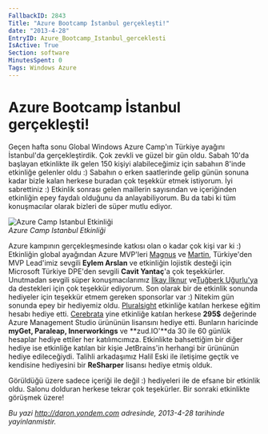 ```yaml
---
FallbackID: 2843
Title: "Azure Bootcamp İstanbul gerçekleşti!"
date: "2013-4-28"
EntryID: Azure_Bootcamp_Istanbul_gerceklesti
IsActive: True
Section: software
MinutesSpent: 0
Tags: Windows Azure
---
```

# Azure Bootcamp İstanbul gerçekleşti!
Geçen hafta sonu Global Windows Azure Camp'ın Türkiye ayağını
İstanbul'da gerçekleştirdik. Çok zevkli ve güzel bir gün oldu. Sabah
10'da başlayan etkinlikte ilk gelen 150 kişiyi alabileceğimiz için
sabahıın 8'inde etkinliğe gelenler oldu :) Sabahın o erken saatlerinde
gelip günün sonuna kadar bizle kalan herkese buradan çok teşekkür etmek
istiyorum. İyi sabrettiniz :) Etkinlik sonrası gelen maillerin
sayısından ve içeriğinden etkinliğin epey faydalı olduğunu da
anlayabiliyorum. Bu da tabi ki tüm konuşmacılar olarak bizleri de süper
mutlu ediyor.

![Azure Camp Istanbul
Etkinliği](media/Azure_Bootcamp_Istanbul_gerceklesti/azurecamp.jpg)\
*Azure Camp Istanbul Etkinliği*

Azure kampının gerçekleşmesinde katkısı olan o kadar çok kişi var ki :)
Etkinliğin global ayağından Azure MVP'leri
[Magnus](http://magnusmartensson.com/) ve
[Martin](http://blog.maartenballiauw.be/), Türkiye'den MVP Lead'imiz
sevgili **Eylem Arslan** ve etkinliğin lojistik desteği için Microsoft
Türkiye DPE'den sevgili **Cavit Yantaç**'a çok teşekkürler. Unutmadan
sevgili süper konuşmacılarımız [İlkay
İlknur](http://www.ilkayilknur.com/) ve[Tuğberk
Uğurlu'ya](http://www.tugberkugurlu.com/) da destekleri için çok
teşekkür ediyorum. Son olarak bir de etkinlik sonunda hediyeler için
teşekkür etmem gereken sponsorlar var :) Nitekim gün sonunda epey bir
hediyemiz oldu. [Pluralsight](http://www.pluralsight.com) etkinliğe
katılan herkese eğitim hesabı hediye etti.
[Cerebrata](http://www.cerebrata.com) yine etkinliğe katılan herkese
**295\$** değerinde Azure Management Studio ürününün lisansını hediye
etti. Bunların haricinde **myGet, Paraleap, Innerworkings** ve
**zud.IO'**da 30 ile 60 günlük hesaplar hediye ettiler her
katılımcımıza. Etkinlikte bahsettiğim bir diğer hediye ise etkinliğe
katılan bir kişie JetBrains'in herhangi bir ürününün hediye
edileceğiydi. Talihli arkadaşımız Halil Eski ile iletişime geçtik ve
kendisine hediyesini bir **ReSharper** lisansı hediye etmiş olduk.

Görüldüğü üzere sadece içeriği ile değil :) hediyeleri ile de efsane bir
etkinlik oldu. Salonu dolduran herkese tekrar çok teşekürler. Bir
sonraki etkinlikte görüşmek üzere!



*Bu yazi http://daron.yondem.com adresinde, 2013-4-28 tarihinde yayinlanmistir.*
